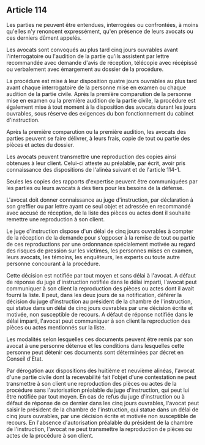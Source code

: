 Article 114
----
Les parties ne peuvent être entendues, interrogées ou confrontées, à moins
qu'elles n'y renoncent expressément, qu'en présence de leurs avocats ou ces
derniers dûment appelés.

Les avocats sont convoqués au plus tard cinq jours ouvrables avant
l'interrogatoire ou l'audition de la partie qu'ils assistent par lettre
recommandée avec demande d'avis de réception, télécopie avec récépissé ou
verbalement avec émargement au dossier de la procédure.

La procédure est mise à leur disposition quatre jours ouvrables au plus tard
avant chaque interrogatoire de la personne mise en examen ou chaque audition de
la partie civile. Après la première comparution de la personne mise en examen ou
la première audition de la partie civile, la procédure est également mise à tout
moment à la disposition des avocats durant les jours ouvrables, sous réserve des
exigences du bon fonctionnement du cabinet d'instruction.

Après la première comparution ou la première audition, les avocats des parties
peuvent se faire délivrer, à leurs frais, copie de tout ou partie des pièces et
actes du dossier.

Les avocats peuvent transmettre une reproduction des copies ainsi obtenues à
leur client. Celui-ci atteste au préalable, par écrit, avoir pris connaissance
des dispositions de l'alinéa suivant et de l'article 114-1.

Seules les copies des rapports d'expertise peuvent être communiquées par les
parties ou leurs avocats à des tiers pour les besoins de la défense.

L'avocat doit donner connaissance au juge d'instruction, par déclaration à son
greffier ou par lettre ayant ce seul objet et adressée en recommandé avec accusé
de réception, de la liste des pièces ou actes dont il souhaite remettre une
reproduction à son client.

Le juge d'instruction dispose d'un délai de cinq jours ouvrables à compter de la
réception de la demande pour s'opposer à la remise de tout ou partie de ces
reproductions par une ordonnance spécialement motivée au regard des risques de
pression sur les victimes, les personnes mises en examen, leurs avocats, les
témoins, les enquêteurs, les experts ou toute autre personne concourant à la
procédure.

Cette décision est notifiée par tout moyen et sans délai à l'avocat. A défaut de
réponse du juge d'instruction notifiée dans le délai imparti, l'avocat peut
communiquer à son client la reproduction des pièces ou actes dont il avait
fourni la liste. Il peut, dans les deux jours de sa notification, déférer la
décision du juge d'instruction au président de la chambre de l'instruction, qui
statue dans un délai de cinq jours ouvrables par une décision écrite et motivée,
non susceptible de recours. A défaut de réponse notifiée dans le délai imparti,
l'avocat peut communiquer à son client la reproduction des pièces ou actes
mentionnés sur la liste.

Les modalités selon lesquelles ces documents peuvent être remis par son avocat à
une personne détenue et les conditions dans lesquelles cette personne peut
détenir ces documents sont déterminées par décret en Conseil d'Etat.

Par dérogation aux dispositions des huitième et neuvième alinéas, l'avocat d'une
partie civile dont la recevabilité fait l'objet d'une contestation ne peut
transmettre à son client une reproduction des pièces ou actes de la procédure
sans l'autorisation préalable du juge d'instruction, qui peut lui être notifiée
par tout moyen. En cas de refus du juge d'instruction ou à défaut de réponse de
ce dernier dans les cinq jours ouvrables, l'avocat peut saisir le président de
la chambre de l'instruction, qui statue dans un délai de cinq jours ouvrables,
par une décision écrite et motivée non susceptible de recours. En l'absence
d'autorisation préalable du président de la chambre de l'instruction, l'avocat
ne peut transmettre la reproduction de pièces ou actes de la procédure à son
client.
